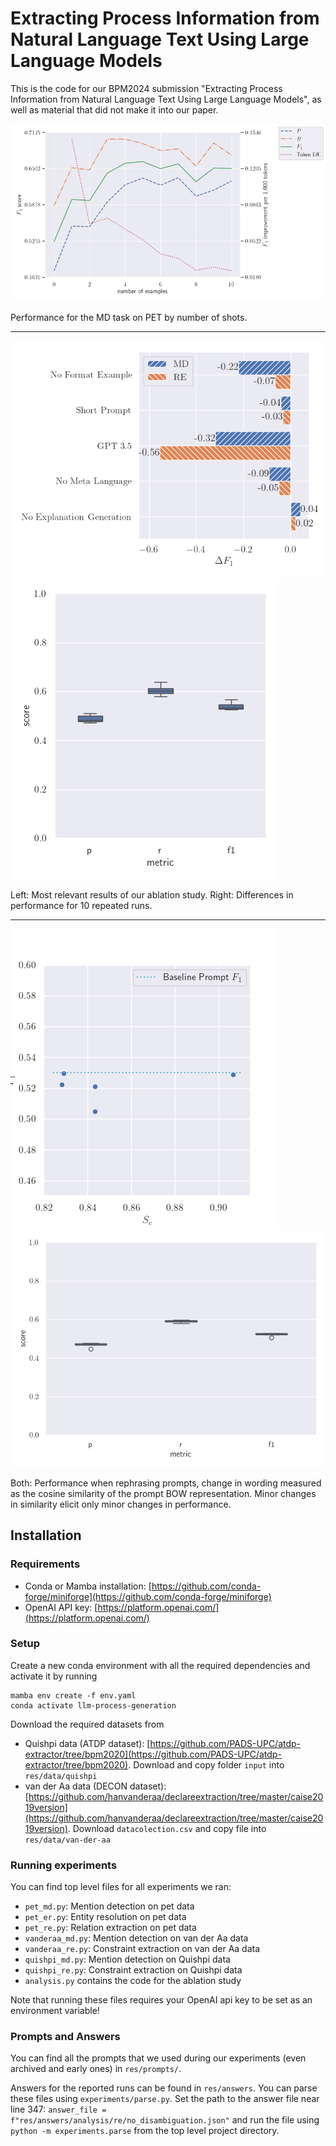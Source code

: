 # Extracting Process Information from Natural Language Text Using Large Language Models

This is the code for our BPM2024 submission "Extracting Process Information from Natural Language Text Using Large Language Models", as well as material that did not make it into our paper.


![Ablation study results](figures/ablation/num_shots.png)

Performance for the MD task on PET by number of shots.

---

![Ablation study results](figures/ablation/bar.png)
![Ablation study results](figures/ablation/stochasticity.png)

Left: Most relevant results of our ablation study. Right: Differences in performance for 10 repeated runs. 

---

![Ablation study results](figures/ablation/stochasticity_scatter.png)
![Ablation study results](figures/ablation/stochasticity_changes.png)

Both: Performance when rephrasing prompts, change in wording measured as the cosine similarity of the prompt BOW representation. Minor changes in similarity elicit only minor changes in performance. 


## Installation

### Requirements

- Conda or Mamba installation: [https://github.com/conda-forge/miniforge](https://github.com/conda-forge/miniforge)
- OpenAI API key: [https://platform.openai.com/](https://platform.openai.com/)

### Setup

Create a new conda environment with all the required dependencies and activate it by running

```shell
mamba env create -f env.yaml
conda activate llm-process-generation
```

Download the required datasets from 

- Quishpi data (ATDP dataset): [https://github.com/PADS-UPC/atdp-extractor/tree/bpm2020](https://github.com/PADS-UPC/atdp-extractor/tree/bpm2020). Download and copy folder `input` into `res/data/quishpi`
- van der Aa data (DECON dataset): [https://github.com/hanvanderaa/declareextraction/tree/master/caise2019version](https://github.com/hanvanderaa/declareextraction/tree/master/caise2019version). Download `datacolection.csv` and copy file into `res/data/van-der-aa`

### Running experiments

You can find top level files for all experiments we ran:

- `pet_md.py`: Mention detection on pet data
- `pet_er.py`: Entity resolution on pet data
- `pet_re.py`: Relation extraction on pet data
- `vanderaa_md.py`: Mention detection on van der Aa data
- `vanderaa_re.py`: Constraint extraction on van der Aa data
- `quishpi_md.py`: Mention detection on Quishpi data
- `quishpi_re.py`: Constraint extraction on Quishpi data
- `analysis.py` contains the code for the ablation study

Note that running these files requires your OpenAI api key to be set as an environment variable!

### Prompts and Answers

You can find all the prompts that we used during our experiments (even archived and early ones) in `res/prompts/`.

Answers for the reported runs can be found in `res/answers`. You can parse these files using `experiments/parse.py`.
Set the path to the answer file near line 347: `answer_file = f"res/answers/analysis/re/no_disambiguation.json"`
and run the file using `python -m experiments.parse` from the top level project directory.